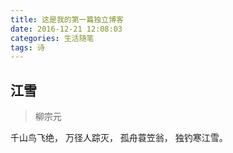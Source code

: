 ```yaml
---
title: 这是我的第一篇独立博客
date: 2016-12-21 12:08:03
categories: 生活随笔
tags: 诗
---
```


## 江雪
>柳宗元

千山鸟飞绝，
万径人踪灭，
孤舟蓑笠翁，
独钓寒江雪。
